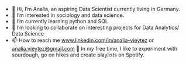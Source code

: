 - 👋 Hi, I’m Analía, an aspiring Data Scientist currently living in Germany.
- 👀 I’m interested in sociology and data science.
- 🌱 I’m currently learning python and SQL
- 💞️ I’m looking to collaborate on interesting projects for Data Analytics/ Data Science
- 📫 How to reach me www.linkedin.com/in/analia-vieytez or analia.vieytez@gmail.com
🎈 In my free time, I like to experiment with sourdough, go on hikes and create playlists on Spotify.

<!---
analia-vieytez/analia-vieytez is a ✨ special ✨ repository because its `README.md` (this file) appears on your GitHub profile.
You can click the Preview link to take a look at your changes.
--->
